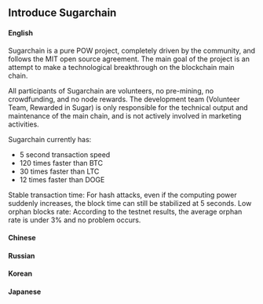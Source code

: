 Introduce Sugarchain
--------------------


#### English
Sugarchain is a pure POW project, completely driven by the community, and follows the MIT open source agreement. The main goal of the project is an attempt to make a technological breakthrough on the blockchain main chain.

All participants of Sugarchain are volunteers, no pre-mining, no crowdfunding, and no node rewards. The development team (Volunteer Team, Rewarded in Sugar) is only responsible for the technical output and maintenance of the main chain, and is not actively involved in marketing activities.

Sugarchain currently has:
+ 5 second transaction speed
+ 120 times faster than BTC
+ 30 times faster than LTC
+ 12 times faster than DOGE

Stable transaction time:
For hash attacks, even if the computing power suddenly increases, the block time can still be stabilized at 5 seconds.
Low orphan blocks rate:
According to the testnet results, the average orphan rate is under 3% and no problem occurs.


#### Chinese


#### Russian


#### Korean


#### Japanese

